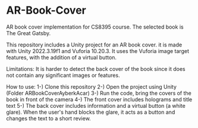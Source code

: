 # AR-Book-Cover
AR book cover implementation for CS8395 course. The selected book is The Great Gatsby.

This repository includes a Unity project for an AR book cover. it is made with Unity 2022.3.19f1 and Vuforia 10.20.3. It uses the Vuforia image target features, with the addition of a virtual button.

Limitations: It is harder to detect the back cover of the book since it does not contain any significant images or features.

How to use:
1-) Clone this repository
2-) Open the project using Unity (Folder ARBookCoverAyberkAcar)
3-) Run the code, bring the covers of the book in front of the camera
4-) The front cover includes holograms and title text
5-) The back cover includes information and a virtual button (a white glare). When the user's hand blocks the glare, it acts as a button and changes the text to a short review.
